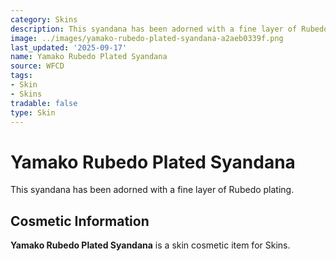 ```yaml
---
category: Skins
description: This syandana has been adorned with a fine layer of Rubedo plating.
image: ../images/yamako-rubedo-plated-syandana-a2aeb0339f.png
last_updated: '2025-09-17'
name: Yamako Rubedo Plated Syandana
source: WFCD
tags:
- Skin
- Skins
tradable: false
type: Skin
---
```


# Yamako Rubedo Plated Syandana

This syandana has been adorned with a fine layer of Rubedo plating.

## Cosmetic Information

**Yamako Rubedo Plated Syandana** is a skin cosmetic item for Skins.

